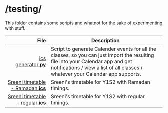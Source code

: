 # [/](/)testing/

This folder contains some scripts and whatnot for the sake of experimenting with stuff.

| File | Description |
| ---: | --- |
| [ics generator.**py**](ics%20generator.py) | Script to generate Calender events for all the classes, so you can just import the resulting file into your Calendar app and get notifications / view a list of all classes / whatever your Calendar app supports. |
| [Sreeni timetable - Ramadan.**ics**](Sreeni%20timetable%20-%20Ramadan.ics) | Sreeni's timetable for Y1S2 with Ramadan timings. |
| [Sreeni timetable - regular.**ics**](Sreeni%20timetable%20-%20regular.ics) | Sreeni's timetable for Y1S2 with regular timings. |
